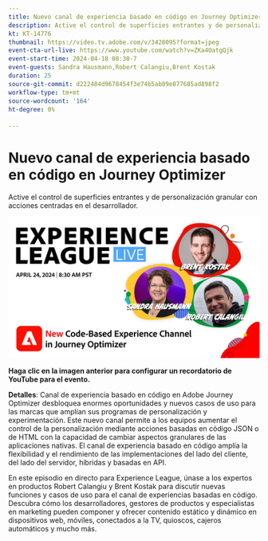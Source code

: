 ```yaml
---
title: Nuevo canal de experiencia basado en código en Journey Optimizer
description: Active el control de superficies entrantes y de personalización granular con acciones centradas en el desarrollador.
kt: KT-14776
thumbnail: https://video.tv.adobe.com/v/3428095?format=jpeg
event-cta-url-live: https://www.youtube.com/watch?v=ZKa4OatgQjk
event-start-time: 2024-04-18 08:30-7
event-guests: Sandra Hausmann,Robert Calangiu,Brent Kostak
duration: 25
source-git-commit: d222484d9678454f3e74b5ab09e877685ad898f2
workflow-type: tm+mt
source-wordcount: '164'
ht-degree: 0%

---
```


# Nuevo canal de experiencia basado en código en Journey Optimizer

Active el control de superficies entrantes y de personalización granular con acciones centradas en el desarrollador.

[![ExL LIVE 17 de enero de 2024](assets/WebBanner-Apr24-2024.jpg)](https://www.youtube.com/watch?v=ZKa4OatgQjk)

**Haga clic en la imagen anterior para configurar un recordatorio de YouTube para el evento.**

**Detalles**: Canal de experiencia basado en código en Adobe Journey Optimizer desbloquea enormes oportunidades y nuevos casos de uso para las marcas que amplían sus programas de personalización y experimentación. Este nuevo canal permite a los equipos aumentar el control de la personalización mediante acciones basadas en código JSON o de HTML con la capacidad de cambiar aspectos granulares de las aplicaciones nativas. El canal de experiencia basado en código amplía la flexibilidad y el rendimiento de las implementaciones del lado del cliente, del lado del servidor, híbridas y basadas en API.

En este episodio en directo para Experience League, únase a los expertos en productos Robert Calangiu y Brent Kostak para discutir nuevas funciones y casos de uso para el canal de experiencias basadas en código. Descubra cómo los desarrolladores, gestores de productos y especialistas en marketing pueden componer y ofrecer contenido estático y dinámico en dispositivos web, móviles, conectados a la TV, quioscos, cajeros automáticos y mucho más.
